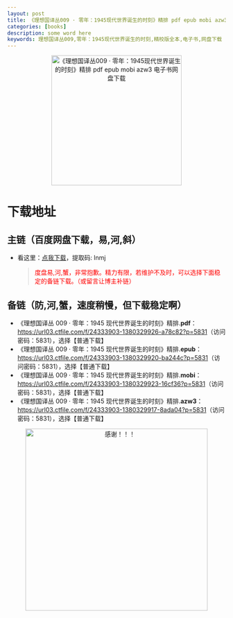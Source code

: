 ```yaml
---
layout: post
title: 《理想国译丛009 · 零年：1945现代世界诞生的时刻》精排 pdf epub mobi azw3 电子书网盘下载
categories: [books]
description: some word here
keywords: 理想国译丛009,零年：1945现代世界诞生的时刻,精校版全本,电子书,网盘下载
---
```


<div align="center"><img src="https://qweree.cn/wp-content/uploads/2024/10/li-xiang-guo-009.jpg" alt="《理想国译丛009 · 零年：1945现代世界诞生的时刻》精排 pdf epub mobi azw3 电子书网盘下载" width="300px" height="auto"></div>

# 下载地址

## 主链（百度网盘下载，易,河,斜）

- 看这里：[点我下载](https://pan.baidu.com/s/1iMXUbSbtZQZjDcqDmnWUyw?pwd=lnmj)，提取码: lnmj

  > <p style="color:red" >度盘易,河,蟹，非常抱歉。精力有限，若维护不及时，可以选择下面稳定的备链下载。（或留言让博主补链）</p>

## 备链（防,河,蟹，速度稍慢，但下载稳定啊）

- 《理想国译丛 009 · 零年：1945 现代世界诞生的时刻》精排.**pdf**：<https://url03.ctfile.com/f/24333903-1380329926-a78c82?p=5831>（访问密码：5831），选择【普通下载】
- 《理想国译丛 009 · 零年：1945 现代世界诞生的时刻》精排.**epub**：<https://url03.ctfile.com/f/24333903-1380329920-ba244c?p=5831>（访问密码：5831），选择【普通下载】
- 《理想国译丛 009 · 零年：1945 现代世界诞生的时刻》精排.**mobi**：<https://url03.ctfile.com/f/24333903-1380329923-16cf36?p=5831>（访问密码：5831），选择【普通下载】
- 《理想国译丛 009 · 零年：1945 现代世界诞生的时刻》精排.**azw3**：<https://url03.ctfile.com/f/24333903-1380329917-8ada04?p=5831>（访问密码：5831），选择【普通下载】

<div align="center"><img src="https://pic.imgdb.cn/item/661246bf68eb935713c7f81c.gif" alt="感谢！！！" width="420px" height="auto"/></div>

